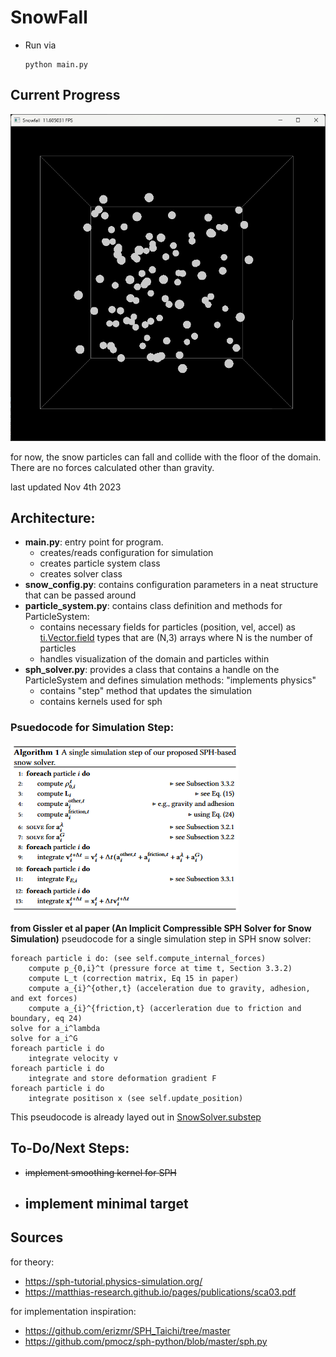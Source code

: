 # SnowFall
- Run via
    ```
    python main.py
    ```

## Current Progress

![Dev Log](images/nov_04_js.png)

for now, the snow particles can fall and collide with the floor of the domain. There are no forces calculated other than gravity.

last updated Nov 4th 2023

## Architecture:
- **main.py**: entry point for program.
    - creates/reads configuration for simulation
    - creates particle system class
    - creates solver class
- **snow_config.py**: contains configuration parameters in a neat structure that can be passed around
- **particle_system.py**: contains class definition and methods for ParticleSystem:
    - contains necessary fields for particles (position, vel, accel) as [ti.Vector.field](https://docs.taichi-lang.org/docs/field#vector-fields) types that are (N,3) arrays where N is the number of particles
    - handles visualization of the domain and particles within
- **sph_solver.py**: provides a class that contains a handle on the ParticleSystem and defines simulation methods: "implements physics"
    - contains "step" method that updates the simulation
    - contains kernels used for sph

### Psuedocode for Simulation Step:
![algorithm_outline](images/algorithm_outline.png)

**from Gissler et al paper (An Implicit Compressible SPH Solver for Snow Simulation)**
pseudocode for a single simulation step in SPH snow solver:
```
foreach particle i do: (see self.compute_internal_forces)
    compute p_{0,i}^t (pressure force at time t, Section 3.3.2)
    compute L_t (correction matrix, Eq 15 in paper)
    compute a_{i}^{other,t} (acceleration due to gravity, adhesion, and ext forces)
    compute a_{i}^{friction,t} (accerleration due to friction and boundary, eq 24)
solve for a_i^lambda
solve for a_i^G
foreach particle i do
    integrate velocity v
foreach particle i do 
    integrate and store deformation gradient F
foreach particle i do
    integrate positison x (see self.update_position)
```
This pseudocode is already layed out in [SnowSolver.substep](sph_solver.py)
## To-Do/Next Steps:
- ~~implement smoothing kernel for SPH~~
- implement minimal target
    - 

## Sources
for theory:
- https://sph-tutorial.physics-simulation.org/
- https://matthias-research.github.io/pages/publications/sca03.pdf  


for implementation inspiration:
- https://github.com/erizmr/SPH_Taichi/tree/master
- https://github.com/pmocz/sph-python/blob/master/sph.py
